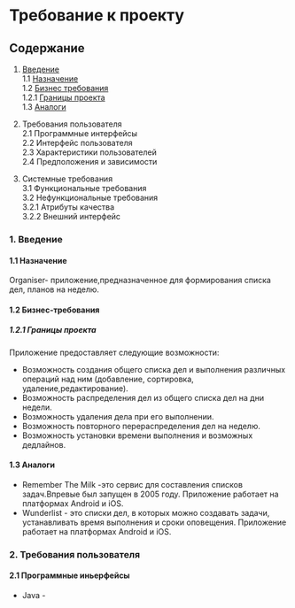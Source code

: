 # Требование к проекту

## Содержание

1. [Введение](https://github.com/Yakimovich12/TRITPOProject/blob/main/Document/SRS.md#1-%D0%B2%D0%B2%D0%B5%D0%B4%D0%B5%D0%BD%D0%B8%D0%B5)  
1.1 [Назначение](https://github.com/Yakimovich12/TRITPOProject/blob/main/Document/SRS.md#11-%D0%BD%D0%B0%D0%B7%D0%BD%D0%B0%D1%87%D0%B5%D0%BD%D0%B8%D0%B5)  
1.2 [Бизнес требования]()  
1.2.1 [Границы проекта]()  
1.3 [Аналоги]()  

2. Требования пользователя  
2.1 Программные интерфейсы  
2.2 Интерфейс пользователя  
2.3 Характеристики пользователей  
2.4 Предположения и зависимости  

3. Системные требования  
3.1 Функциональные требования  
3.2 Нефункциональные требования  
3.2.1 Атрибуты качества  
3.2.2 Внешний интерфейс  

### 1. Введение

#### 1.1 Назначение
Organiser- приложение,предназначенное для формирования списка дел, планов на неделю.

#### 1.2 Бизнес-требования

##### 1.2.1 Границы проекта

Приложение предоставляет следующие возможности:
* Возможность создания общего списка дел и выполнения различных операций над ним (добавление, сортировка, удаление,редактирование).
* Возможность распределения дел из общего списка дел на дни недели.
* Возможность удаления дела при его выполнении.
* Возможность повторного перераспределения дел на неделю.
* Возможность установки времени выполнения и возможных дедлайнов.

#### 1.3 Аналоги

* Remember The Milk -это сервис для составления списков задач.Впревые был запущен в 2005 году. Приложение работает на платформах Android и iOS.
* Wunderlist - это списки дел, в которых можно создавать задачи, устанавливать время выполнения и сроки оповещения. Приложение работает на платформах Android и iOS.

### 2. Требования пользователя

#### 2.1 Программные иньерфейсы

* Java -

